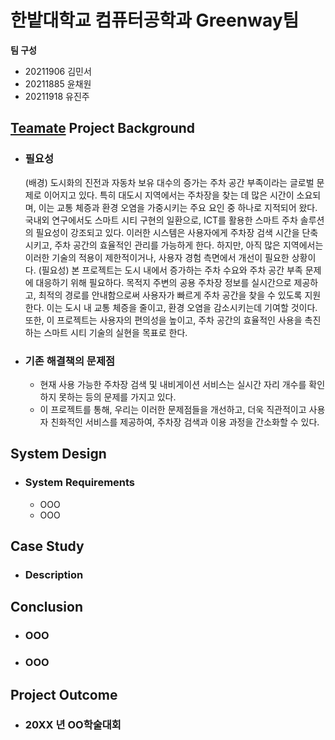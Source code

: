# 한밭대학교 컴퓨터공학과 Greenway팀

**팀 구성**
- 20211906 김민서 
- 20211885 윤채원
- 20211918 유진주

## <u>Teamate</u> Project Background
- ### 필요성
  (배경) 도시화의 진전과 자동차 보유 대수의 증가는 주차 공간 부족이라는 글로벌 문제로 이어지고 있다. 특히 대도시 지역에서는 주차장을 찾는 데 많은 시간이 소요되며, 이는 교통 체증과 환경 오염을 가중시키는 주요 요인 중 하나로 지적되어 왔다. 국내외 연구에서도 스마트 시티 구현의 일환으로, ICT를 활용한 스마트 주차 솔루션의 필요성이 강조되고 있다. 이러한 시스템은 사용자에게 주차장 검색 시간을 단축시키고, 주차 공간의 효율적인 관리를 가능하게 한다. 하지만, 아직 많은 지역에서는 이러한 기술의 적용이 제한적이거나, 사용자 경험 측면에서 개선이 필요한 상황이다.
 (필요성) 본 프로젝트는 도시 내에서 증가하는 주차 수요와 주차 공간 부족 문제에 대응하기 위해 필요하다. 목적지 주변의 공용 주차장 정보를 실시간으로 제공하고, 최적의 경로를 안내함으로써 사용자가 빠르게 주차 공간을 찾을 수 있도록 지원한다. 이는 도시 내 교통 체증을 줄이고, 환경 오염을 감소시키는데 기여할 것이다. 또한, 이 프로젝트는 사용자의 편의성을 높이고, 주차 공간의 효율적인 사용을 촉진하는 스마트 시티 기술의 실현을 목표로 한다.

- ### 기존 해결책의 문제점
  - 현재 사용 가능한 주차장 검색 및 내비게이션 서비스는 실시간 자리 개수를 확인하지 못하는 등의 문제를 가지고 있다.
  - 이 프로젝트를 통해, 우리는 이러한 문제점들을 개선하고, 더욱 직관적이고 사용자 친화적인 서비스를 제공하여, 주차장 검색과 이용 과정을 간소화할 수 있다.
  
## System Design
  - ### System Requirements
    - OOO
    - OOO
    
## Case Study
  - ### Description
  

## Conclusion
  - ### OOO
  - ### OOO
  
## Project Outcome
- ### 20XX 년 OO학술대회 
